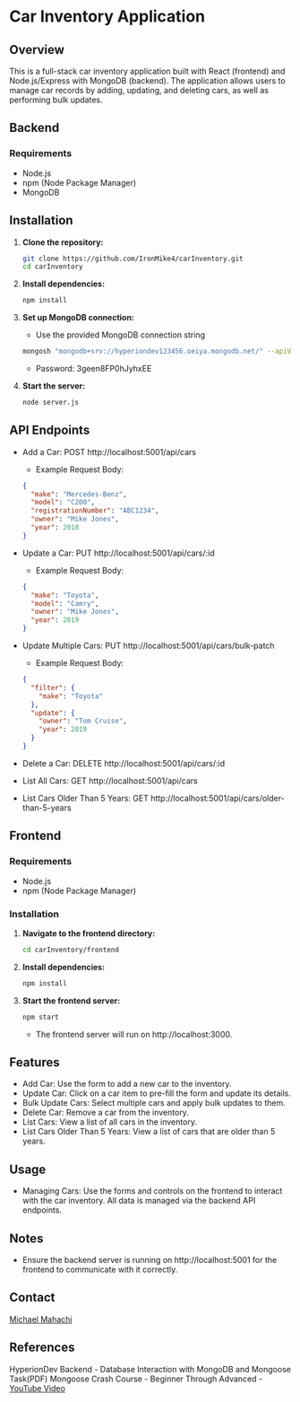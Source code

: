 # Car Inventory Application

## Overview

This is a full-stack car inventory application built with React (frontend) and Node.js/Express with MongoDB (backend). The application allows users to manage car records by adding, updating, and deleting cars, as well as performing bulk updates.

## Backend

### Requirements

- Node.js
- npm (Node Package Manager)
- MongoDB

## Installation

1. **Clone the repository:**

   ```bash
   git clone https://github.com/IronMike4/carInventory.git
   cd carInventory

   ```

2. **Install dependencies:**

   ```bash
   npm install

   ```

3. **Set up MongoDB connection:**

   - Use the provided MongoDB connection string

   ```bash
   mongosh "mongodb+srv://hyperiondev123456.oeiya.mongodb.net/" --apiVersion 1 --username HyperionDev_Student1

   ```

   - Password: 3geen8FP0hJyhxEE

4. **Start the server:**

   ```bash
   node server.js

   ```

## API Endpoints

- Add a Car: POST http://localhost:5001/api/cars

  - Example Request Body:

  ```json
  {
    "make": "Mercedes-Benz",
    "model": "C200",
    "registrationNumber": "ABC1234",
    "owner": "Mike Jones",
    "year": 2018
  }
  ```

- Update a Car: PUT http://localhost:5001/api/cars/:id

  - Example Request Body:

  ```json
  {
    "make": "Toyota",
    "model": "Camry",
    "owner": "Mike Jones",
    "year": 2019
  }
  ```

- Update Multiple Cars: PUT http://localhost:5001/api/cars/bulk-patch

  - Example Request Body:

  ```json
  {
    "filter": {
      "make": "Toyota"
    },
    "update": {
      "owner": "Tom Cruise",
      "year": 2019
    }
  }
  ```

- Delete a Car: DELETE http://localhost:5001/api/cars/:id
- List All Cars: GET http://localhost:5001/api/cars
- List Cars Older Than 5 Years: GET http://localhost:5001/api/cars/older-than-5-years

## Frontend

### Requirements

- Node.js
- npm (Node Package Manager)

### Installation

1.  **Navigate to the frontend directory:**

    ```bash
    cd carInventory/frontend
    ```

2.  **Install dependencies:**
    ```bash
    npm install
    ```
3.  **Start the frontend server:**
    ```bash
    npm start
    ```
    - The frontend server will run on http://localhost:3000.

## Features

- Add Car: Use the form to add a new car to the inventory.
- Update Car: Click on a car item to pre-fill the form and update its details.
- Bulk Update Cars: Select multiple cars and apply bulk updates to them.
- Delete Car: Remove a car from the inventory.
- List Cars: View a list of all cars in the inventory.
- List Cars Older Than 5 Years: View a list of cars that are older than 5 years.

## Usage

- Managing Cars: Use the forms and controls on the frontend to interact with the car inventory. All data is managed via the backend API endpoints.

## Notes

- Ensure the backend server is running on http://localhost:5001 for the frontend to communicate with it correctly.

## Contact

[Michael Mahachi](mikhach@gmail.com)

## References

HyperionDev Backend - Database Interaction with MongoDB and Mongoose Task(PDF)
Mongoose Crash Course - Beginner Through Advanced - [YouTube Video](https://www.youtube.com/watch?v=DZBGEVgL2eE&t=113s)

